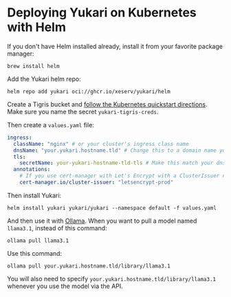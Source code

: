 # Deploying Yukari on Kubernetes with Helm

If you don't have Helm installed already, install it from your favorite package manager:

```text
brew install helm
```

Add the Yukari helm repo:

```text
helm repo add yukari oci://ghcr.io/xeserv/yukari/helm
```

Create a Tigris bucket and [follow the Kubernetes quickstart directions](https://www.tigrisdata.com/docs/quickstarts/kubernetes/). Make sure you name the secret `yukari-tigris-creds`.

Then create a `values.yaml` file:

```yaml
ingress:
  className: "nginx" # or your cluster's ingress class name
  dnsName: "your.yukari.hostname.tld" # Change this to a domain name you control
  tls:
    secretName: your-yukari-hostname-tld-tls # Make this match your dnsName
  annotations:
    # If you use cert-manager with Let's Encrypt with a ClusterIssuer named letsencrypt-prod
    cert-manager.io/cluster-issuer: "letsencrypt-prod"
```

Then install Yukari:

```
helm install yukari yukari/yukari --namespace default -f values.yaml
```

And then use it with [Ollama](https://ollama.com). When you want to pull a model named `llama3.1`, instead of this command:

```
ollama pull llama3.1
```

Use this command:

```
ollama pull your.yukari.hostname.tld/library/llama3.1
```

You will also need to specify `your.yukari.hostname.tld/library/llama3.1` whenever you use the model via the API.
